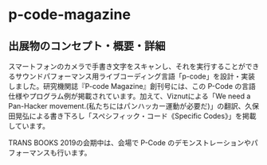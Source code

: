 # p-code-magazine

## 出展物のコンセプト・概要・詳細

スマートフォンのカメラで手書き文字をスキャンし、それを実行することができるサウンドパフォーマンス用ライブコーディング言語「p-code」を設計・実装しました。研究機関誌『P-code Magazine』創刊号には、この P-Code の言語仕様やプログラム例が掲載されています。加えて、Viznutによる「We need a Pan-Hacker movement.(私たちにはパンハッカー運動が必要だ)」の翻訳、久保田晃弘による書き下ろし「スペシフィック・コード《Specific Codes》」を掲載しています。

TRANS BOOKS 2019の会期中は、会場で P-Code のデモンストレーションやパフォーマンスも行います。
